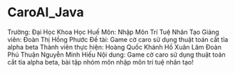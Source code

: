 # CaroAI_Java
Trường: Đại Học Khoa Học Huế
Môn: Nhập Môn Trí Tuệ Nhân Tạo
Giảng viên: Đoàn Thị Hồng Phước
Đề tài: Game cờ caro sử dụng thuật toán cắt tỉa alpha beta
Thành viên thực hiện:
 Hoàng Quốc Khánh
 Hồ Xuân Lâm
 Đoàn Phú Thuận
 Nguyễn Minh Hiếu
Nội dung:
 Game cờ caro sử dụng thuật toán cắt tỉa alpha beta, bài tập nhóm môn nhập môn trí tuệ nhân tạo!
